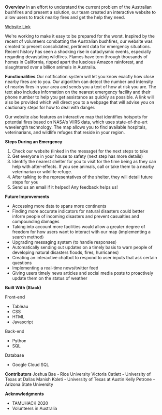 **Overview**
In an effort to understand the current problem of the Australian bushfires and present a solution, our team created an interactive website to allow users to track nearby fires and get the help they need.

[Website Link](https://vcatlett.github.io/bushfires.github.io/)

We're working to make it easy to be prepared for the worst. Inspired by the recent of volunteers combatting the Australian bushfires, our website was created to present consolidated, pertinent data for emergency situations. Recent history has seen a shocking rise in cataclysmic events, especially regarding devastating wildfires. Flames have torn through thousands of homes in California, ripped apart the luscious Amazon rainforest, and slaughtered over a billion animals in Australia.


**Functionalities**
Our notification system will let you know exactly how close nearby fires are to you. Our algorithm can detect the number and intensity of nearby fires in your area and sends you a text of how at risk you are. The text also includes information on the nearest emergency facility and their phone number to help you get assistance as quickly as possible. A link will also be provided which will direct you to a webpage that will advise you on cautionary steps for how to deal with danger.

Our website also features an interactive map that identifies hotspots for potential fires based on NASA's VIIRS data, which uses state-of-the-art wavelength technology. The map allows you to find available hospitals, veterinarians, and wildlife refuges that reside in your region. 


**Steps During an Emergency**
1. Check our website (linked in the message) for the next steps to take
2. Get everyone in your house to safety (next step has more details)
3. Identify the nearest shelter for you to visit for the time being as they can help with after-effects. If you see animals, call or take them to a nearby veterinarian or wildlife refuge.
4. After talking to the representatives of the shelter, they will detail future steps for you
5. Send us an email if it helped! Any feedback helps us!


**Future Improvements**
- Accessing more data to spans more continents
- Finding more accurate indicators for natural disasters could better inform people of incoming disasters and prevent casualties and compounding damages
- Taking into account more facilities would allow a greater degree of freedom for how users want to interact with our map (implementing a search method)
- Upgrading messaging system (to handle responses)
- Automatically sending out updates on a timely basis to warn people of developing natural disasters floods, fires, hurricanes)
- Creating an interactive chatbot to respond to user inputs that ask certain questions
- Implementing a real-time news/twitter feed
- Giving users timely news articles and social media posts to proactively update them on the status of weather

**Built With (Stack)**

Front-end 
* Tableau
* CSS 
* HTML
* Javascript

Back-end
* Python
* SQL

Database
* Google Cloud SQL

**Contributors**
Joshua Bae - Rice University
Victoria Catlett - University of Texas at Dallas
Manish Koleti - University of Texas at Austin
Kelly Petrone - Arizona State University


**Acknowledgments**
* TAMUHACK 2020
* Volunteers in Australia
